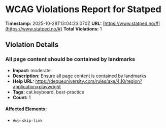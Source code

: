 # WCAG Violations Report for Statped

**Timestamp:** 2025-10-28T13:04:23.070Z
**URL:** [https://www.statped.no/#](https://www.statped.no/#)
**Total Violations:** 1

## Violation Details

### All page content should be contained by landmarks

- **Impact:** moderate
- **Description:** Ensure all page content is contained by landmarks
- **Help URL:** https://dequeuniversity.com/rules/axe/4.10/region?application=playwright
- **Tags:** cat.keyboard, best-practice
- **Count:** 1

#### Affected Elements:

- `#wp-skip-link`
